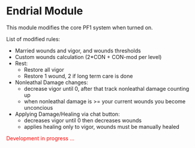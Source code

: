 # Endrial Module

This module modifies the core PF1 system when turned on.

List of modified rules:
- Married wounds and vigor, and wounds thresholds
- Custom wounds calculation (2*CON + CON-mod per level)
- Rest:
    - Restore all vigor
    - Restore 1 wound, 2 if long term care is done
- Nonleathal Damage changes:
    - decrease vigor until 0, after that track nonleathal damage counting up
    - when nonleathal damage is >= your current wounds you become unconcious
- Applying Damage/Healing via chat button:
    - decreases vigor until 0 then decreases wounds
    - applies healing only to vigor, wounds must be manually healed

<p style="color:red">Development in progress ...</p>

